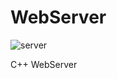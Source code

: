# WebServer

![server](https://img.shields.io/github/actions/workflow/status/VcSpace/WebServer/c-cpp.yml?branch=main)

C++ WebServer
